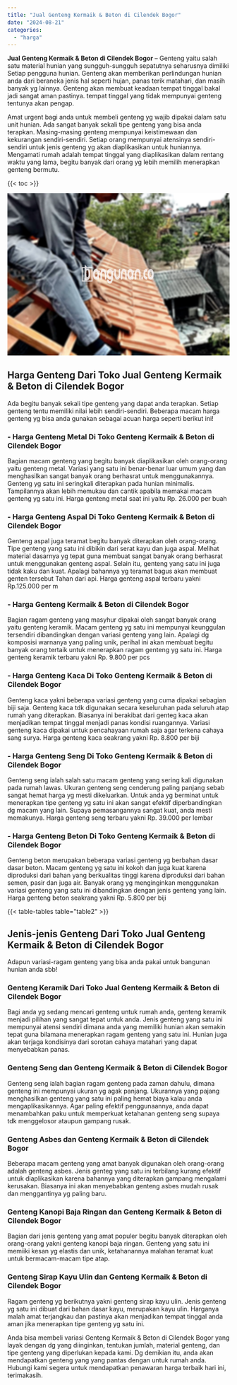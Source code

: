 ```yaml
---
title: "Jual Genteng Kermaik & Beton di Cilendek Bogor"
date: "2024-08-21"
categories: 
  - "harga"
---
```


**Jual Genteng Kermaik & Beton di Cilendek Bogor** – Genteng yaitu salah satu material hunian yang sungguh-sungguh sepatutnya seharusnya dimiliki Setiap pengguna hunian. Genteng akan memberikan perlindungan hunian anda dari beraneka jenis hal seperti hujan, panas terik matahari, dan masih banyak yg lainnya. Genteng akan membuat keadaan tempat tinggal bakal jadi sangat aman pastinya. tempat tinggal yang tidak mempunyai genteng tentunya akan pengap.

Amat urgent bagi anda untuk membeli genteng yg wajib dipakai dalam satu unit hunian. Ada sangat banyak sekali tipe genteng yang bisa anda terapkan. Masing-masing genteng mempunyai keistimewaan dan kekurangan sendiri-sendiri. Setiap orang mempunyai atensinya sendiri-sendiri untuk jenis genteng yg akan diaplikasikan untuk huniannya. Mengamati rumah adalah tempat tinggal yang diaplikasikan dalam rentang waktu yang lama, begitu banyak dari orang yg lebih memilih menerapkan genteng bermutu.

{{< toc >}}

![Jual Genteng Kermaik & Beton di Cilendek Bogor](/images/genteng-minimalis-murah15.png)

## Harga Genteng Dari Toko Jual Genteng Kermaik & Beton di Cilendek Bogor

Ada begitu banyak sekali tipe genteng yang dapat anda terapkan. Setiap genteng tentu memiliki nilai lebih sendiri-sendiri. Beberapa macam harga genteng yg bisa anda gunakan sebagai acuan harga seperti berikut ini!

### \- Harga Genteng Metal Di Toko Genteng Kermaik & Beton di Cilendek Bogor

Bagian macam genteng yang begitu banyak diaplikasikan oleh orang-orang yaitu genteng metal. Variasi yang satu ini benar-benar luar umum yang dan menghasilkan sangat banyak orang berhasrat untuk menggunakannya. Genteng yg satu ini seringkali diterapkan pada hunian minimalis. Tampilannya akan lebih memukau dan cantik apabila memakai macam genteng yg satu ini. Harga genteng metal saat ini yaitu Rp. 26.000 per buah

### \- Harga Genteng Aspal Di Toko Genteng Kermaik & Beton di Cilendek Bogor

Genteng aspal juga teramat begitu banyak diterapkan oleh orang-orang. Tipe genteng yang satu ini dibikin dari serat kayu dan juga aspal. Melihat material dasarnya yg tepat guna membuat sangat banyak orang berhasrat untuk menggunakan genteng aspal. Selain itu, genteng yang satu ini juga tidak kaku dan kuat. Apalagi bahannya yg teramat bagus akan membuat genten tersebut Tahan dari api. Harga genteng aspal terbaru yakni Rp.125.000 per m

### \- Harga Genteng Kermaik & Beton di Cilendek Bogor

Bagian ragam genteng yang masyhur dipakai oleh sangat banyak orang yaitu genteng keramik. Macam genteng yg satu ini mempunyai keunggulan tersendiri dibandingkan dengan variasi genteng yang lain. Apalagi dg komposisi warnanya yang paling unik, perihal ini akan membuat begitu banyak orang tertaik untuk menerapkan ragam genteng yg satu ini. Harga genteng keramik terbaru yakni Rp. 9.800 per pcs

### \- Harga Genteng Kaca Di Toko Genteng Kermaik & Beton di Cilendek Bogor

Genteng kaca yakni beberapa variasi genteng yang cuma dipakai sebagian biji saja. Genteng kaca tdk digunakan secara keseluruhan pada seluruh atap rumah yang diterapkan. Biasanya ini berakibat dari genteg kaca akan menjadikan tempat tinggal menjadi panas kondisi ruangannya. Variasi genteng kaca dipakai untuk pencahayaan rumah saja agar terkena cahaya sang surya. Harga genteng kaca seakrang yakni Rp. 8.800 per biji

### \- Harga Genteng Seng Di Toko Genteng Kermaik & Beton di Cilendek Bogor

Genteng seng ialah salah satu macam genteng yang sering kali digunakan pada rumah lawas. Ukuran genteng seng cenderung paling panjang sebab sangat hemat harga yg mesti dikeluarkan. Untuk anda yg berminat untuk menerapkan tipe genteng yg satu ini akan sangat efektif diperbandingkan dg macam yang lain. Supaya pemasangannya sangat kuat, anda mesti memakunya. Harga genteng seng terbaru yakni Rp. 39.000 per lembar

### \- Harga Genteng Beton Di Toko Genteng Kermaik & Beton di Cilendek Bogor

Genteng beton merupakan beberapa variasi genteng yg berbahan dasar dasar beton. Macam genteng yg satu ini kokoh dan juga kuat karena diproduksi dari bahan yang berkualitas tinggi karena diproduksi dari bahan semen, pasir dan juga air. Banyak orang yg menginginkan menggunakan variasi genteng yang satu ini dibandingkan dengan jenis genteng yang lain. Harga genteng beton seakrang yakni Rp. 5.800 per biji

{{< table-tables table="table2" >}}

## Jenis-jenis Genteng Dari Toko Jual Genteng Kermaik & Beton di Cilendek Bogor

Adapun variasi-ragam genteng yang bisa anda pakai untuk bangunan hunian anda sbb!

### Genteng Keramik Dari Toko Jual Genteng Kermaik & Beton di Cilendek Bogor

Bagi anda yg sedang mencari genteng untuk rumah anda, genteng keramik menjadi pilihan yang sangat tepat untuk anda. Jenis genteng yang satu ini mempunyai atensi sendiri dimana anda yang memiliki hunian akan semakin tepat guna bilamana menerapkan ragam genteng yang satu ini. Hunian juga akan terjaga kondisinya dari sorotan cahaya matahari yang dapat menyebabkan panas.

### Genteng Seng dan Genteng Kermaik & Beton di Cilendek Bogor

Genteng seng ialah bagian ragam genteng pada zaman dahulu, dimana genteng ini mempunyai ukuran yg agak panjang. Ukurannya yang pajang menghasilkan genteng yang satu ini paling hemat biaya kalau anda mengaplikasikannya. Agar paling efektif penggunaannya, anda dapat menambahkan paku untuk memperkuat ketahanan genteng seng supaya tdk menggelosor ataupun gampang rusak.

### Genteng Asbes dan Genteng Kermaik & Beton di Cilendek Bogor

Beberapa macam genteng yang amat banyak digunakan oleh orang-orang adalah genteng asbes. Jenis genteg yang satu ini terbilang kurang efektif untuk diaplikasikan karena bahannya yang diterapkan gampang mengalami kerusakan. Biasanya ini akan menyebabkan genteng asbes mudah rusak dan menggantinya yg paling baru.

### Genteng Kanopi Baja Ringan dan Genteng Kermaik & Beton di Cilendek Bogor

Bagian dari jenis genteng yang amat populer begitu banyak diterapkan oleh orang-orang yakni genteng kanopi baja ringan. Genteng yang satu ini memiiki kesan yg elastis dan unik, ketahanannya malahan teramat kuat untuk bermacam-macam tipe atap.

### Genteng Sirap Kayu Ulin dan Genteng Kermaik & Beton di Cilendek Bogor

Ragam genteng yg berikutnya yakni genteng sirap kayu ulin. Jenis genteng yg satu ini dibuat dari bahan dasar kayu, merupakan kayu ulin. Harganya malah amat terjangkau dan pastinya akan menjadikan tempat tinggal anda aman jika menerapkan tipe genteng yg satu ini.

Anda bisa membeli variasi Genteng Kermaik & Beton di Cilendek Bogor yang layak dengan dg yang diinginkan, tentukan jumlah, material genteng, dan tipe genteng yang diperlukan kepada kami. Dg demikian itu, anda akan mendapatkan genteng yang yang pantas dengan untuk rumah anda. Hubungi kami segera untuk mendapatkan penawaran harga terbaik hari ini, terimakasih.
